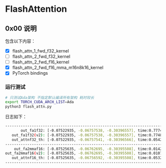 # FlashAttention

## 0x00 说明

包含以下内容：

- [X] flash_attn_1_fwd_f32_kernel 
- [ ] flash_attn_2_fwd_f32_kernel
- [ ] flash_attn_2_fwd_f16_kernel
- [x] flash_attn_2_fwd_f16_mma_m16n8k16_kernel
- [X] PyTorch bindings

### 运行测试   
```bash
# 只测试Ada架构 不指定默认编译所有架构 耗时较长
export TORCH_CUDA_ARCH_LIST=Ada 
python3 flash_attn.py
```
日志如下：
```bash
--------------------------------------------------------------------------------
       out_fa1f32: [-0.07522935, -0.06757538, -0.30396557], time:0.77749610ms
   out_fa1f32(v2): [-0.07522935, -0.06757538, -0.30396557], time:0.77480674ms
   out_attnf32_th: [-0.07522935, -0.06757541, -0.30396566], time:0.05429983ms
--------------------------------------------------------------------------------
    out_fa2mmaf16: [-0.07525635, -0.06762695, -0.30395508], time:0.01422763ms
out_fa2mmaf16(v2): [-0.07525635, -0.06762695, -0.30395508], time:0.01072645ms
   out_attnf16_th: [-0.07525635, -0.06756592, -0.30395508], time:0.05322218ms
--------------------------------------------------------------------------------
```
